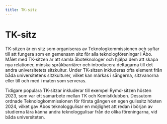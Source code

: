 ```yaml
---
title: TK-sitz
---
```

# TK-sitz


TK-sitzen är en sitz som organiseras av Teknologkommissionen och syftar till att fungera som en gemensam sitz för alla teknologföreningar i Åbo. Målet med TK-sitzen är att samla åboteknologer och hjälpa dem att skapa nya relationer, minska språkbarriärer och introducera deltagarna till det andra universitetets sitzkultur. Under TK-sitzen inkluderas ofta element från båda universitetens sitzkulturer, vilket kan märkas i sångerna, sitzvanorna eller till och med i maten som serveras.

Tidigare populära TK-sitzar inkluderar till exempel Rymd-sitzen hösten 2023, som var ett samarbete mellan TK och Kemistklubben. Dessutom ordnade Teknologkommissionen för första gången en egen gulissitz hösten 2024, vilket gav Åbos teknologgulisar en möjlighet att redan i början av studierna lära känna andra teknologgulisar från de olika föreningarna, vid båda universiteten.
